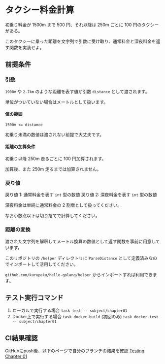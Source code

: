 # タクシー料金計算

初乗り料金が 1500m まで 500 円、それ以降は 250m ごとに 100 円のタクシーがある。

このタクシーに乗った距離を文字列で引数に受け取り、通常料金と深夜料金を返す関数を実装せよ。

## 前提条件

### 引数

`1900m` や `2.7km` のような距離を表す値が引数 `distance` として渡されます。

単位がついていない場合はメートルとして扱います。

#### 値の範囲

`1500m <= distance`

初乗り未満の数値は渡されない前提で大丈夫です。

#### 距離の加算条件

初乗り以降 250m 走るごとに 100 円加算されます。

加算後、また 250m 走るまでは加算されません。

### 戻り値

戻り値 1: 通常料金を表す `int` 型の数値
戻り値 2: 深夜料金を表す `int` 型の数値

深夜料金は単純に通常料金の 2 割増として扱ってください。

なお小数点以下は切り捨てで計算してください。

### 距離の変換

渡された文字列を解釈してメートル換算の数値として返す関数を事前に用意しています。

このリポジトリの `/helper` ディレクトリに `ParseDistance` として定義済みなのでインポートして活用してください。

`github.com/kurupeku/hello-golang/helper` からインポートすれば利用できます。

## テスト実行コマンド

1. ローカルで実行する場合
`task test -- subject/chapter01`
1. Docker上で実行する場合
`task docker-build` (初回のみ)
`task docker-test -- subject/chapter01`

## CI結果確認

GitHubにpush後、以下のページで自分のブランチの結果を確認
[Testing Chapter 01](https://github.com/kurupeku/hello-golang/actions/workflows/chapter01_test.yml)
